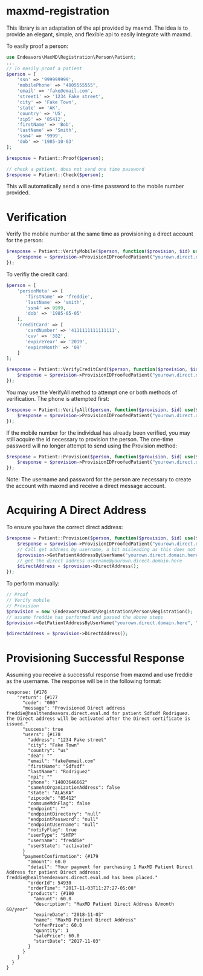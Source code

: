 # maxmd-registration
This library is an adaptation of the api provided by maxmd. The idea is to provide an elegant, simple, and flexible api to easily integrate with maxmd.

To easily proof a person:

```php
use Endeavors\MaxMD\Registration\Person\Patient;
...
// To easily proof a patient
$person = [
    'ssn' => '999999999',
    'mobilePhone' => "4805555555",
    'email' => 'fake@email.com',
    'street1' => '1234 Fake street',
    'city' => 'Fake Town',
    'state' => 'AK',
    'country' => 'US',
    'zip5' => '85412',
    'firstName' => 'Bob',
    'lastName' => 'Smith',
    'ssn4' => '9999',
    'dob' => '1985-10-03'
];

$response = Patient::Proof($person);

// check a patient, does not send one time password
$response = Patient::Check($person);
```
This will automatically send a one-time password to the mobile number provided.

# Verification

Verify the mobile number at the same time as provisioning a direct account for the person:

```php
$response = Patient::VerifyMobile($person, function($provision, $id) use($username, $password) {
    $response = $provision->ProvisionIDProofedPatient("yourown.direct.domain.here", ['idpId' => $id], $username, $password);
});
```

To verifiy the credit card:
```php
$person = [
    'personMeta' => [
       'firstName' => 'freddie',
       'lastName' => 'smith',
       'ssn4' => 9999,
       'dob' => '1985-05-05'
    ],
    'creditCard' => [
       'cardNumber' => '4111111111111111',
       'cvv' => '382',
       'expireYear' => '2019',
       'expireMonth' => '09'
    ]
];

$response = Patient::VerifyCreditCard($person, function($provision, $id) use($username, $password) {
    $response = $provision->ProvisionIDProofedPatient("yourown.direct.domain.here", ['idpId' => $id], $username, $password);
});
```

You may use the VerifyAll method to attempt one or both methods of verification. The phone is attempted first:

```php
$response = Patient::VerifyAll($person, function($provision, $id) use($username, $password) {
    $response = $provision->ProvisionIDProofedPatient("yourown.direct.domain.here", ['idpId' => $id], $username, $password);
});
```

If the mobile number for the individual has already been verified, you may still acquire the id necessary to provision the person. The one-time password will no longer attempt to send using the Provision method:

```php
$response = Patient::Provision($person, function($provision, $id) use($username, $password) {
    $response = $provision->ProvisionIDProofedPatient("yourown.direct.domain.here", ['idpId' => $id], $username, $password);
});
```

Note: The username and password for the person are necessary to create the account with maxmd and receive a direct message account.


# Acquiring A Direct Address

To ensure you have the correct direct address:

```php
$response = Patient::Provision($person, function($provision, $id) use($username, $password) {
    $response = $provision->ProvisionIDProofedPatient("yourown.direct.domain.here", ['idpId' => $id], $username, $password);
    // Call get address by username, a bit misleading as this does not return the direct address
    $provision->GetPatientAddressByUserName("yourown.direct.domain.here", "freddie");
    // get the direct address username@yourown.direct.domain.here
    $directAddress = $provision->DirectAddress();
});
```

To perform manually:

```php
// Proof
// Verify mobile
// Provision
$provision = new \Endeavors\MaxMD\Registration\Person\Registration();
// assume freddie has performed and passed the above steps
$provision->GetPatientAddressByUserName("yourown.direct.domain.here", "freddie");

$directAddress = $provision->DirectAddress();
```

# Provisioning Successful Response

Assuming you receive a successful response from maxmd and use freddie as the username. The response will be in the following format:

```
response: {#176
    "return": {#177
      "code": "000"
      "message": "Provisioned Direct address freddie@healthendeavors.direct.eval.md for patient Sdfsdf Rodriguez. The Direct address will be activated after the Direct certificate is issued."
      "success": true
      "users": {#178
        "address": "1234 Fake street"
        "city": "Fake Town"
        "country": "us"
        "dea": ""
        "email": "fake@email.com"
        "firstName": "Sdfsdf"
        "lastName": "Rodriguez"
        "npi": ""
        "phone": "14803646662"
        "sameAsOrganizationAddress": false
        "state": "ALASKA"
        "zipcode": "85412"
        "comsumeMdnFlag": false
        "endpoint": ""
        "endpointDirectory": "null"
        "endpointPassword": "null"
        "endpointUsername": "null"
        "notifyFlag": true
        "userType": "SMTP"
        "username": "freddie"
        "userState": "activated"
      }
      "paymentConfirmation": {#179
        "amount": 60.0
        "detail": "Your payment for purchasing 1 MaxMD Patient Direct Address for patient Direct address: freddie@healthendeavors.direct.eval.md has been placed."
        "orderId": 54930
        "orderTime": "2017-11-03T11:27:27-05:00"
        "products": {#180
          "amount": 60.0
          "description": "MaxMD Patient Direct Address 8/month 60/year"
          "expireDate": "2018-11-03"
          "name": "MaxMD Patient Direct Address"
          "offerPrice": 60.0
          "quantity": 1
          "salePrice": 60.0
          "startDate": "2017-11-03"
        }
      }
    }
  }
}
```
